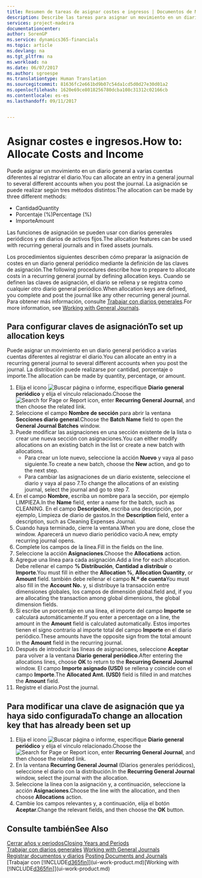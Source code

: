 ```yaml
---
title: Resumen de tareas de asignar costes e ingresos | Documentos de Microsoft
description: Describe las tareas para asignar un movimiento en un diario general a varias cuentas diferentes al registrar el diario.
services: project-madeira
documentationcenter: 
author: SorenGP
ms.service: dynamics365-financials
ms.topic: article
ms.devlang: na
ms.tgt_pltfrm: na
ms.workload: na
ms.date: 06/07/2017
ms.author: sgroespe
ms.translationtype: Human Translation
ms.sourcegitcommit: 81636fc2e661bd9b07c54da1cd5d0d27e30d01a2
ms.openlocfilehash: 1620e69ce8018256780dcba108c31312c02166cb
ms.contentlocale: es-es
ms.lasthandoff: 09/11/2017


---
```

# <a name="how-to-allocate-costs-and-income"></a><span data-ttu-id="d99b4-103">Asignar costes e ingresos.</span><span class="sxs-lookup"><span data-stu-id="d99b4-103">How to: Allocate Costs and Income</span></span>
<span data-ttu-id="d99b4-104">Puede asignar un movimiento en un diario general a varias cuentas diferentes al registrar el diario.</span><span class="sxs-lookup"><span data-stu-id="d99b4-104">You can allocate an entry in a general journal to several different accounts when you post the journal.</span></span> <span data-ttu-id="d99b4-105">La asignación se puede realizar según tres métodos distintos:</span><span class="sxs-lookup"><span data-stu-id="d99b4-105">The allocation can be made by three different methods:</span></span>

* <span data-ttu-id="d99b4-106">Cantidad</span><span class="sxs-lookup"><span data-stu-id="d99b4-106">Quantity</span></span>
* <span data-ttu-id="d99b4-107">Porcentaje (%)</span><span class="sxs-lookup"><span data-stu-id="d99b4-107">Percentage (%)</span></span>
* <span data-ttu-id="d99b4-108">Importe</span><span class="sxs-lookup"><span data-stu-id="d99b4-108">Amount</span></span>

<span data-ttu-id="d99b4-109">Las funciones de asignación se pueden usar con diarios generales periódicos y en diarios de activos fijos.</span><span class="sxs-lookup"><span data-stu-id="d99b4-109">The allocation features can be used with recurring general journals and in fixed assets journals.</span></span>
<!--You can also distribute the cost or revenue of a line to an intercompany partner when you post a sales or purchase document. When you post the document, a line will be posted in your general journal, and a corresponding line will be created in the intercompany outbox.-->

<span data-ttu-id="d99b4-110">Los procedimientos siguientes describen cómo preparar la asignación de costes en un diario general periódico mediante la definición de las claves de asignación.</span><span class="sxs-lookup"><span data-stu-id="d99b4-110">The following procedures describe how to prepare to allocate costs in a recurring general journal by defining allocation keys.</span></span> <span data-ttu-id="d99b4-111">Cuando se definen las claves de asignación, el diario se rellena y se registra como cualquier otro diario general periódico.</span><span class="sxs-lookup"><span data-stu-id="d99b4-111">When allocation keys are defined, you complete and post the journal like any other recurring general journal.</span></span> <span data-ttu-id="d99b4-112">Para obtener más información, consulte [Trabajar con diarios generales](ui-work-general-journals.md).</span><span class="sxs-lookup"><span data-stu-id="d99b4-112">For more information, see [Working with General Journals](ui-work-general-journals.md).</span></span>

## <a name="to-set-up-allocation-keys"></a><span data-ttu-id="d99b4-113">Para configurar claves de asignación</span><span class="sxs-lookup"><span data-stu-id="d99b4-113">To set up allocation keys</span></span>
<span data-ttu-id="d99b4-114">Puede asignar un movimiento en un diario general periódico a varias cuentas diferentes al registrar el diario.</span><span class="sxs-lookup"><span data-stu-id="d99b4-114">You can allocate an entry in a recurring general journal to several different accounts when you post the journal.</span></span> <span data-ttu-id="d99b4-115">La distribución puede realizarse por cantidad, porcentaje o importe.</span><span class="sxs-lookup"><span data-stu-id="d99b4-115">The allocation can be made by quantity, percentage, or amount.</span></span>
1. <span data-ttu-id="d99b4-116">Elija el icono ![Buscar página o informe](media/ui-search/search_small.png "icono Buscar página o informe"), especifique **Diario general periódico** y elija el vínculo relacionado.</span><span class="sxs-lookup"><span data-stu-id="d99b4-116">Choose the ![Search for Page or Report](media/ui-search/search_small.png "Search for Page or Report icon") icon, enter **Recurring General Journal**, and then choose the related link.</span></span>
2. <span data-ttu-id="d99b4-117">Seleccione el campo **Nombre de sección** para abrir la ventana **Secciones diario general**.</span><span class="sxs-lookup"><span data-stu-id="d99b4-117">Choose the **Batch Name** field to open the **General Journal Batches** window.</span></span>
3. <span data-ttu-id="d99b4-118">Puede modificar las asignaciones en una sección existente de la lista o crear une nueva sección con asignaciones.</span><span class="sxs-lookup"><span data-stu-id="d99b4-118">You can either modify allocations on an existing batch in the list or create a new batch with allocations.</span></span>
   * <span data-ttu-id="d99b4-119">Para crear un lote nuevo, seleccione la acción **Nuevo** y vaya al paso siguiente.</span><span class="sxs-lookup"><span data-stu-id="d99b4-119">To create a new batch, choose the **New** action, and go to the next step.</span></span>
   * <span data-ttu-id="d99b4-120">Para cambiar las asignaciones de un diario existente, seleccione el diario y vaya al paso 7.</span><span class="sxs-lookup"><span data-stu-id="d99b4-120">To change the allocations of an existing journal, select the journal and go to step 7.</span></span>    
4. <span data-ttu-id="d99b4-121">En el campo **Nombre**, escriba un nombre para la sección, por ejemplo LIMPIEZA.</span><span class="sxs-lookup"><span data-stu-id="d99b4-121">In the **Name** field, enter a name for the batch, such as CLEANING.</span></span> <span data-ttu-id="d99b4-122">En el campo **Descripción**, escriba una descripción, por ejemplo, Limpieza de diario de gastos.</span><span class="sxs-lookup"><span data-stu-id="d99b4-122">In the **Description** field, enter a description, such as Cleaning Expenses Journal.</span></span>
5. <span data-ttu-id="d99b4-123">Cuando haya terminado, cierre la ventana.</span><span class="sxs-lookup"><span data-stu-id="d99b4-123">When you are done, close the window.</span></span> <span data-ttu-id="d99b4-124">Aparecerá un nuevo diario periódico vacío.</span><span class="sxs-lookup"><span data-stu-id="d99b4-124">A new, empty recurring journal opens.</span></span>
6. <span data-ttu-id="d99b4-125">Complete los campos de la línea.</span><span class="sxs-lookup"><span data-stu-id="d99b4-125">Fill in the fields on the line.</span></span>
7. <span data-ttu-id="d99b4-126">Seleccione la acción **Asignaciones**.</span><span class="sxs-lookup"><span data-stu-id="d99b4-126">Choose the **Allocations** action.</span></span>
8. <span data-ttu-id="d99b4-127">Agregue una línea para cada asignación.</span><span class="sxs-lookup"><span data-stu-id="d99b4-127">Add a line for each allocation.</span></span> <span data-ttu-id="d99b4-128">Debe rellenar el campo **% Distribución**, **Cantidad a distribuir** o **Importe**.</span><span class="sxs-lookup"><span data-stu-id="d99b4-128">You must fill in either the **Allocation %**, **Allocation Quantity**, or **Amount** field.</span></span> <span data-ttu-id="d99b4-129">también debe rellenar el campo **N.º de cuenta**</span><span class="sxs-lookup"><span data-stu-id="d99b4-129">You must also fill in the **Account No.**</span></span> <span data-ttu-id="d99b4-130">y, si distribuye la transacción entre dimensiones globales, los campos de dimensión global.</span><span class="sxs-lookup"><span data-stu-id="d99b4-130">field and, if you are allocating the transaction among global dimensions, the global dimension fields.</span></span>
9. <span data-ttu-id="d99b4-131">Si escribe un porcentaje en una línea, el importe del campo **Importe** se calculará automáticamente.</span><span class="sxs-lookup"><span data-stu-id="d99b4-131">If you enter a percentage on a line, the amount in the **Amount** field is calculated automatically.</span></span> <span data-ttu-id="d99b4-132">Estos importes tienen el signo contrario al importe total del campo **Importe** en el diario periódico.</span><span class="sxs-lookup"><span data-stu-id="d99b4-132">These amounts have the opposite sign from the total amount in the **Amount** field in the recurring journal.</span></span>
10. <span data-ttu-id="d99b4-133">Después de introducir las líneas de asignaciones, seleccione **Aceptar** para volver a la ventana **Diario general periódico**.</span><span class="sxs-lookup"><span data-stu-id="d99b4-133">After entering the allocations lines, choose **OK** to return to the **Recurring General Journal** window.</span></span> <span data-ttu-id="d99b4-134">El campo **Importe asignado (USD)** se rellena y coincide con el campo **Importe**.</span><span class="sxs-lookup"><span data-stu-id="d99b4-134">The **Allocated Amt. (USD)** field is filled in and matches the **Amount** field.</span></span>
11. <span data-ttu-id="d99b4-135">Registre el diario.</span><span class="sxs-lookup"><span data-stu-id="d99b4-135">Post the journal.</span></span>

## <a name="to-change-an-allocation-key-that-has-already-been-set-up"></a><span data-ttu-id="d99b4-136">Para modificar una clave de asignación que ya haya sido configurada</span><span class="sxs-lookup"><span data-stu-id="d99b4-136">To change an allocation key that has already been set up</span></span>
1. <span data-ttu-id="d99b4-137">Elija el icono ![Buscar página o informe](media/ui-search/search_small.png "icono Buscar página o informe"), especifique **Diario general periódico** y elija el vínculo relacionado.</span><span class="sxs-lookup"><span data-stu-id="d99b4-137">Choose the ![Search for Page or Report](media/ui-search/search_small.png "Search for Page or Report icon") icon, enter **Recurring General Journal**, and then choose the related link.</span></span>
2. <span data-ttu-id="d99b4-138">En la ventana **Recurring General Journal** (Diarios generales periódicos), seleccione el diario con la distribución.</span><span class="sxs-lookup"><span data-stu-id="d99b4-138">In the **Recurring General Journal** window, select the journal with the allocation.</span></span>
3. <span data-ttu-id="d99b4-139">Seleccione la línea con la asignación y, a continuación, seleccione la acción **Asignaciones**.</span><span class="sxs-lookup"><span data-stu-id="d99b4-139">Choose the line with the allocation, and then choose **Allocations** action.</span></span>
4. <span data-ttu-id="d99b4-140">Cambie los campos relevantes y, a continuación, elija el botón **Aceptar**.</span><span class="sxs-lookup"><span data-stu-id="d99b4-140">Change the relevant fields, and then choose the **OK** button.</span></span>

## <a name="see-also"></a><span data-ttu-id="d99b4-141">Consulte también</span><span class="sxs-lookup"><span data-stu-id="d99b4-141">See Also</span></span>
[<span data-ttu-id="d99b4-142">Cerrar años y periodos</span><span class="sxs-lookup"><span data-stu-id="d99b4-142">Closing Years and Periods</span></span>](year-close-years-periods.md)  
<span data-ttu-id="d99b4-143">[Trabajar con diarios generales](ui-work-general-journals.md)  </span><span class="sxs-lookup"><span data-stu-id="d99b4-143">[Working with General Journals](ui-work-general-journals.md)  </span></span>  
<span data-ttu-id="d99b4-144">[Registrar documentos y diarios](ui-post-documents-journals.md)  </span><span class="sxs-lookup"><span data-stu-id="d99b4-144">[Posting Documents and Journals](ui-post-documents-journals.md)  </span></span>  
<span data-ttu-id="d99b4-145">[Trabajar con [!INCLUDE[d365fin](includes/d365fin_md.md)]](ui-work-product.md)</span><span class="sxs-lookup"><span data-stu-id="d99b4-145">[Working with [!INCLUDE[d365fin](includes/d365fin_md.md)]](ui-work-product.md)</span></span>

